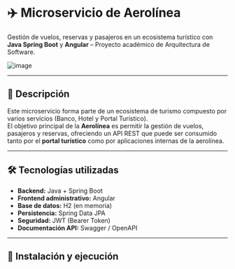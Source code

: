 # ✈️ Microservicio de Aerolínea  
Gestión de vuelos, reservas y pasajeros en un ecosistema turístico con **Java Spring Boot** y **Angular** – Proyecto académico de Arquitectura de Software.  

![image](https://co.pinterest.com/pin/502362533456094150.png)

---

## 📌 Descripción  
Este microservicio forma parte de un ecosistema de turismo compuesto por varios servicios (Banco, Hotel y Portal Turístico).  
El objetivo principal de la **Aerolínea** es permitir la gestión de vuelos, pasajeros y reservas, ofreciendo un API REST que puede ser consumido tanto por el **portal turístico** como por aplicaciones internas de la aerolínea.  

---

## 🛠️ Tecnologías utilizadas  
- **Backend:** Java + Spring Boot  
- **Frontend administrativo:** Angular  
- **Base de datos:** H2 (en memoria)  
- **Persistencia:** Spring Data JPA  
- **Seguridad:** JWT (Bearer Token)  
- **Documentación API:** Swagger / OpenAPI  

---

## 🚀 Instalación y ejecución  


